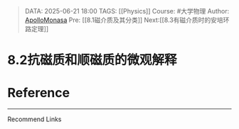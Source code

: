 > DATA: 2025-06-21 18:00
> TAGS: [[Physics]]
> Course: #大学物理 
> Author: [ApolloMonasa](https://github.com/ApolloMonasa)
> Pre: [[8.1磁介质及其分类]]
> Next:[[8.3有磁介质时的安培环路定理]]


# 8.2抗磁质和顺磁质的微观解释


# Reference


---
Recommend Links
